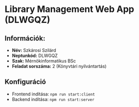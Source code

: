 # Library Management Web App (DLWGQZ)

## Információk:
- **Név:** Szkárosi Szilárd
- **Neptunkód:** DLWGQZ
- **Szak:** Mérnökinformatikus BSc
- **Feladat sorszáma:** 2 (Könyvtári nyilvántartás)

## Konfiguráció

- Frontend indítása: `npm run start:client`
- Backend indítása: `npm run start:server`

